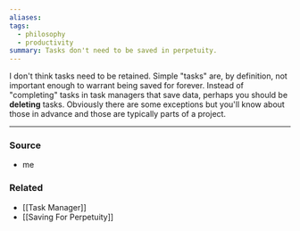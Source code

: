 ```yaml
---
aliases: 
tags:
  - philosophy
  - productivity
summary: Tasks don't need to be saved in perpetuity.
---
```

I don't think tasks need to be retained. Simple "tasks" are, by definition, not important enough to warrant being saved for forever. Instead of "completing" tasks in task managers that save data, perhaps you should be **deleting** tasks. Obviously there are some exceptions but you'll know about those in advance and those are typically parts of a project.

---
### Source
- me

### Related
- [[Task Manager]]
- [[Saving For Perpetuity]]